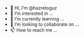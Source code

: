 - 👋 Hi, I’m @hazretoguz
- 👀 I’m interested in ...
- 🌱 I’m currently learning ...
- 💞️ I’m looking to collaborate on ...
- 📫 How to reach me ...

<!---
hazretoguz/hazretoguz is a ✨ special ✨ repository because its `README.md` (this file) appears on your GitHub profile.
You can click the Preview link to take a look at your changes.
--->
